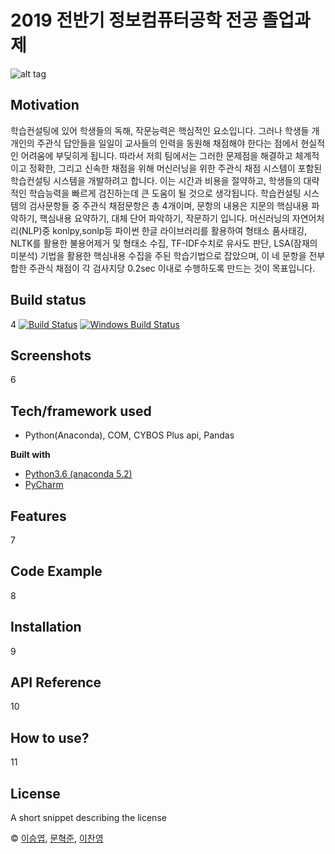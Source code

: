 # 2019 전반기 정보컴퓨터공학 전공 졸업과제

![alt tag](https://raw.githubusercontent.com/Seungyeup/graduation-project/master/home/share/img/sub/0101_img01.jpg)

## Motivation
   학습컨설팅에 있어 학생들의 독해, 작문능력은 핵심적인 요소입니다. 그러나 학생들 개개인의 주관식 답안들을 일일이 교사들의 인력을 동원해 채점해야 한다는 점에서 현실적인 어려움에 부딪히게 됩니다. 따라서 저희 팀에서는 그러한 문제점을 해결하고 체계적이고 정확한, 그리고 신속한 채점을 위해 머신러닝을 위한 주관식 채점 시스템이 포함된 학습컨설팅 시스템을 개발하려고 합니다. 이는 시간과 비용을 절약하고, 학생들의 대략적인 학습능력을 빠르게 검진하는데 큰 도움이 될 것으로 생각됩니다.
   학습컨설팅 시스템의 검사문항들 중 주관식 채점문항은 총 4개이며, 문항의 내용은 지문의 핵심내용 파악하기, 핵심내용 요약하기, 대체 단어 파악하기, 작문하기 입니다. 머신러닝의 자연어처리(NLP)중 konlpy,sonlp등 파이썬 한글 라이브러리를 활용하여 형태소 품사태깅, NLTK를 활용한 불용어제거 및 형태소 수집, TF-IDF수치로 유사도 판단, LSA(잠재의미분석) 기법을 활용한 핵심내용 수집을 주된 학습기법으로 잡았으며, 이 네 문항을 전부 합한 주관식 채점이 각 검사지당 0.2sec 이내로 수행하도록 만드는 것이 목표입니다. 


## Build status
4
[![Build Status](https://travis-ci.org/akashnimare/foco.svg?branch=master)](https://travis-ci.org/akashnimare/foco)
[![Windows Build Status](https://ci.appveyor.com/api/projects/status/github/akashnimare/foco?branch=master&svg=true)](https://ci.appveyor.com/project/akashnimare/foco/branch/master)

 
## Screenshots
6
## Tech/framework used
  - Python(Anaconda), COM, CYBOS Plus api, Pandas

<b>Built with</b>
- [Python3.6 (anaconda 5.2)](https://www.anaconda.com/)
- [PyCharm](https://www.jetbrains.com/pycharm/)

## Features
7
## Code Example
8
## Installation
9
## API Reference
10
## How to use?
11
## License
A short snippet describing the license

 © [이승엽](), [문혁준](), [이찬영]()
